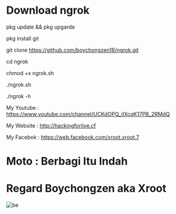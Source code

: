 # Download ngrok

pkg update && pkg upgarde

pkg install git

git clone https://github.com/boychongzen18/ngrok.git

cd ngrok

chmod +x ngrok.sh

./ngrok.sh

./ngrok -h

My Youtube : https://www.youtube.com/channel/UCKdOPQ_iIXcqK17PB_2RMdQ

My Website : http://hackingforlive.cf

My Facebok : https://web.facebook.com/xroot.xroot.7

# Moto : Berbagi Itu Indah

# Regard Boychongzen aka Xroot

![be](https://github.com/boychongzen18/ngrok/blob/master/ngrok.png)
